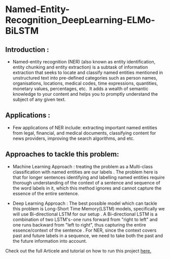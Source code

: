 # Named-Entity-Recognition_DeepLearning-ELMo-BiLSTM

## Introduction : 

- Named-entity recognition (NER) (also known as entity identification, entity chunking and entity extraction) is a subtask of information extraction that seeks to locate and classify named entities mentioned in unstructured text into pre-defined categories such as person names, organisations, locations, medical codes, time expressions, quantities, monetary values, percentages, etc.
 It adds a wealth of semantic knowledge to your content and helps you to promptly understand the subject of any given text.

## Applications : 

- Few applications of NER include: extracting important named entities from legal, financial, and medical documents, classifying content for news providers, improving the search algorithms, and etc.

## Approaches to tackle this problem:

- Machine Learning Approach : treating the problem as a Multi-class classification with named entities are our labels . The problem here is that for longer sentences identifying and labelling named entities require thorough understanding of the context of a sentence and sequence of the word labels in it, which this method ignores and cannot capture the essence of the entire sentence.

- Deep Learning Approach : The best possible model which can tackle this problem is Long-Short Time Memory(LSTM) models, specifically we will use Bi-directional LSTM for our setup . A Bi-directional LSTM is a combination of two LSTM's - one runs forward from "right to left" and one runs backward from "left to right", thus capturing the entire essence/context of the sentence . For NER, since the context covers past and future labels in a sequence, we need to take both the past and the future information into account.


Check out the full Articele and tutorial on how to run this project [here.](https://towardsdatascience.com/named-entity-recognition-ner-meeting-industrys-requirement-by-applying-state-of-the-art-deep-698d2b3b4ede)
